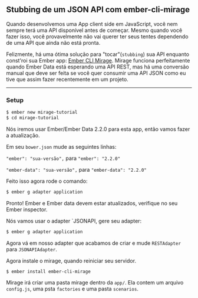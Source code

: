 ## Stubbing de um JSON API com ember-cli-mirage

Quando desenvolvemos uma App client side em JavaScript, você nem sempre terá uma API disponível antes de começar. Mesmo quando você fazer isso, você provavelmente não vai querer ter seus tentes dependendo de uma API que ainda não está pronta.

Felizmente, há uma ótima solução para  "tocar"(`stubbing`) sua API enquanto const'roi sua Ember app: [Ember CLI Mirage](http://www.ember-cli-mirage.com/). Mirage funciona perfeitamente quando Ember Data está esperando uma API REST, mas há uma conversão manual que deve ser feita se você quer consumir uma API JSON como eu tive que assim fazer recentemente em um projeto.

<hr/>

### Setup

```bash
$ ember new mirage-tutorial
$ cd mirage-tutorial
```
Nós iremos usar Ember/Ember Data 2.2.0 para esta app, então vamos fazer a atualização.

Em seu `bower.json` mude as seguintes linhas:

`"ember": "sua-versão",` para `"ember": "2.2.0"`

`"ember-data": "sua-versão",` para `"ember-data": "2.2.0"`

Feito isso agora rode o comando:

```bash
$ ember g adapter application
```

Pronto! Ember e Ember data devem estar atualizados, verifique no seu Ember inspector.

Nós vamos usar o adapter `JSONAPI, gere seu adapter:

```bash
$ ember g adapter application
```

Agora vá em nosso adapter que acabamos de criar e mude `RESTAdapter` para `JSONAPIAdapter`.

Agora instale o mirage, quando reiniciar seu servidor.

```bash
$ ember install ember-cli-mirage
```

Mirage irá criar uma pasta mirage dentro da `app/`. Ela contem um arquivo `config.js`, uma psta `factories` e uma pasta `scenarios`.

